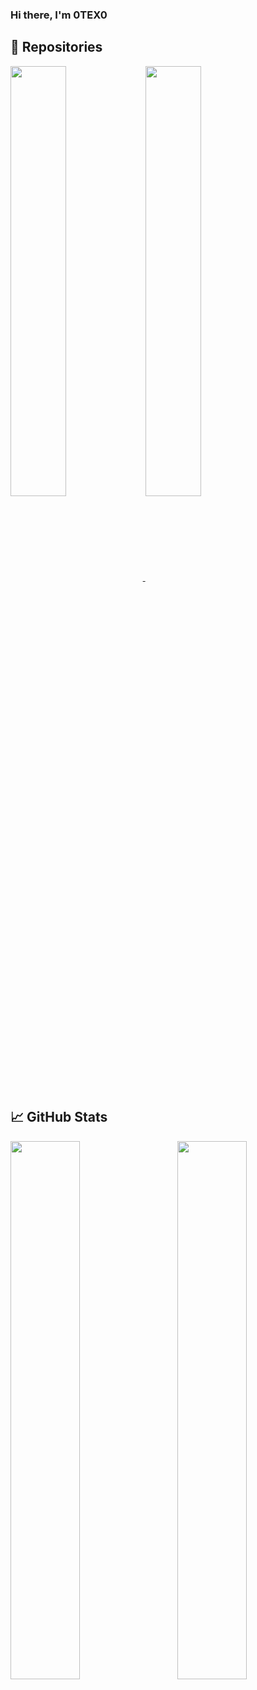 ### Hi there, I'm 0TEX0


## 📌 Repositories

<a href="https://github.com/0TEX0/V-Admin">
  <img align="center" width="42%" src="https://github-readme-stats.vercel.app/api/pin/?username=0TEX0&repo=V-Admin&title_color=ffffff&text_color=c9cacc&icon_color=4AB197&bg_color=0A0C10" />
</a>

<a href="https://github.com/0TEX0/vJail">
  <img align="center" width="42%" src="https://github-readme-stats.vercel.app/api/pin/?username=0TEX0&repo=vJail&title_color=ffffff&text_color=c9cacc&icon_color=4AB197&bg_color=0A0C10" />
</a>

## 📈 GitHub Stats
<a href="https://github.com/0TEX0">
  <img align="left" width="47%" src="https://github-readme-stats.vercel.app/api?username=0TEX0&hide=html,css&title_color=ffffff&text_color=c9cacc&icon_color=4AB197&bg_color=0A0C10"/>
  <img align="right" width="47%" src="https://github-readme-stats.vercel.app/api/top-langs/?username=0TEX0&hide=html,css&title_color=ffffff&text_color=c9cacc&icon_color=4AB197&bg_color=0A0C10"/>
</a>
